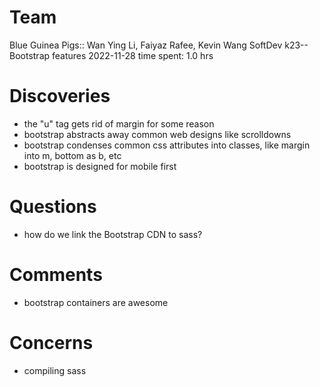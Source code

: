 # Team
Blue Guinea Pigs:: Wan Ying Li, Faiyaz Rafee, Kevin Wang
SoftDev
k23-- Bootstrap features
2022-11-28
time spent: 1.0 hrs

# Discoveries

* the "u" tag gets rid of margin for some reason
* bootstrap abstracts away common web designs like scrolldowns
* bootstrap condenses common css attributes into classes, like margin into m, bottom as b, etc
* bootstrap is designed for mobile first

# Questions
* how do we link the Bootstrap CDN to sass?

# Comments
* bootstrap containers are awesome 

# Concerns
* compiling sass